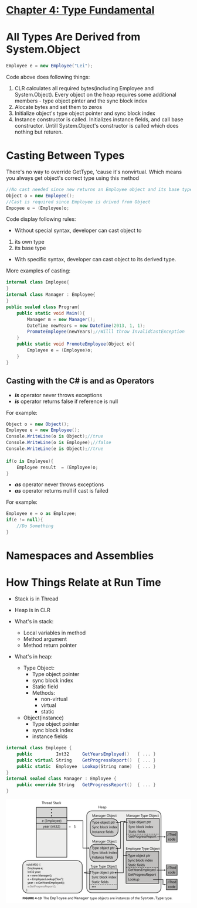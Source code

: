 # <u>Chapter 4: Type Fundamental</u>

# All Types Are Derived from System.Object

```c#
Employee e = new Employee("Lei");
```

Code above does following things:

1. CLR calculates all required bytes(including Employee and System.Object). Every object on the heap requires some additional members - type object pinter and the sync block index
2. Alocate bytes and set them to zeros
3. Initialize object's type object pointer and sync block index
4. Instance constructor is called. Initializes instance fields, and call base constructor. Untill System.Object's constructor is called which does nothing but returen.

# Casting Between Types
There's no way to override GetType, 'cause it's nonvirtual. Which means you always get object's correct type using this method

```c#
//No cast needed since new returns an Employee object and its base type is System.Object
Object o = new Employee();
//Cast is required since Employee is drived from Object
Empoyee e = (Employee)o;
```
Code display following rules:
* Without special syntax, developer can cast object to 
1. its own type
2. its base type

* With specific syntax, developer can cast object to its derived type.

More examples of casting:
```c#
internal class Employee{
}
internal class Manager : Employee{
}
public sealed class Program{
    public static void Main(){
        Manager m = new Manager();
        DateTime newYears = new DateTime(2013, 1, 1);
        PromoteEmployee(newYears);//Willl throw InvalidCastException
    }
    public static void PromoteEmployee(Object o){
        Employee e = (Employee)o;
    }
}
```

## Casting with the C# is and as Operators
* ***is*** operator never throws exceptions
* ***is*** operator returns false if reference is null

For example:
```c#
Object o = new Object();
Employee e = new Employee();
Console.WriteLine(o is Object);//true
Console.WriteLine(o is Employee);//false
Console.WriteLine(e is Object);//true

if(o is Employee){
    Employee result  = (Employee)o;
}
```

* ***as*** operator never throws exceptions
* ***as*** operator returns null if cast is failed

For example: 
```c#
Employee e = o as Employee;
if(e != null){
    //Do Something
}
```
# Namespaces and Assemblies

# How Things Relate at Run Time
* Stack is in Thread
* Heap is in CLR
* What's in stack:
    * Local variables in method
    * Method argument
    * Method return pointer

* What's in heap:
    * Type Object:
        * Type object pointer
        * sync block index
        * Static field
        * Methods:
            * non-virtual
            * virtual
            * static
    * Object(instance)
        * Type object pointer
        * sync block index
        * instance fields
```c#
internal class Employee {     
    public         Int32     GetYearsEmployed()   { ... }     
    public virtual String    GetProgressReport()  { ... }     
    public static  Employee  Lookup(String name)  { ... }  
}  
internal sealed class Manager : Employee {     
    public override String   GetProgressReport()  { ... }  
}
```

![CSharp_via_CLR_Chapter4_1.png](CSharp_via_CLR_Chapter4_1.png?raw=true)

